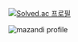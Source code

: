 <!--
**truffleplanet/truffleplanet** is a ✨ _special_ ✨ repository because its `README.md` (this file) appears on your GitHub profile.

Here are some ideas to get you started:
🔭 I’m currently working on ...
- 👯 I’m looking to collaborate on 
- 🌱 I’m currently learning Software Development, ML/DL.
- 👯 I’m looking to collaborate on 
- 🤔 I’m looking for help with ...
- 💬 Ask me about ...
- 📫 How to reach me: ...
- 😄 Pronouns: ...
- ⚡ Fun fact: ...
-->

[![Solved.ac
프로필](http://mazassumnida.wtf/api/v2/generate_badge?boj=kangseunghun9927)](https://solved.ac/kangseunghun9927)

![mazandi profile](http://mazandi.herokuapp.com/api?handle=kangseunghun9927&theme=dark)
